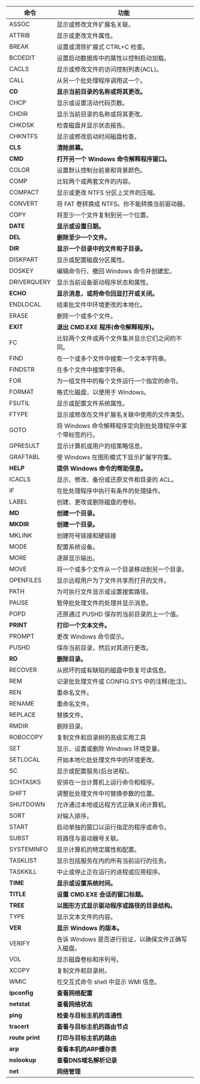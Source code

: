 | 命令            | 功能                                                      |
| --------------- | --------------------------------------------------------- |
| ASSOC           | 显示或修改文件扩展名关联。                                |
| ATTRIB          | 显示或更改文件属性。                                      |
| BREAK           | 设置或清除扩展式 CTRL\+C 检查。                           |
| BCDEDIT         | 设置启动数据库中的属性以控制启动加载。                    |
| CACLS           | 显示或修改文件的访问控制列表\(ACL\)。                     |
| CALL            | 从另一个批处理程序调用这一个。                            |
| **CD**          | **显示当前目录的名称或将其更改。**                        |
| CHCP            | 显示或设置活动代码页数。                                  |
| CHDIR           | 显示当前目录的名称或将其更改。                            |
| CHKDSK          | 检查磁盘并显示状态报告。                                  |
| CHKNTFS         | 显示或修改启动时间磁盘检查。                              |
| **CLS**         | **清除屏幕。**                                            |
| **CMD**         | **打开另一个 Windows 命令解释程序窗口。**                 |
| COLOR           | 设置默认控制台前景和背景颜色。                            |
| COMP            | 比较两个或两套文件的内容。                                |
| COMPACT         | 显示或更改 NTFS 分区上文件的压缩。                        |
| CONVERT         | 将 FAT 卷转换成 NTFS。你不能转换当前驱动器。              |
| COPY            | 将至少一个文件复制到另一个位置。                          |
| **DATE**        | **显示或设置日期。**                                      |
| **DEL**         | **删除至少一个文件。**                                    |
| **DIR**         | **显示一个目录中的文件和子目录。**                        |
| DISKPART        | 显示或配置磁盘分区属性。                                  |
| DOSKEY          | 编辑命令行、撤回 Windows 命令并创建宏。                   |
| DRIVERQUERY     | 显示当前设备驱动程序状态和属性。                          |
| **ECHO**        | **显示消息，或将命令回显打开或关闭。**                    |
| ENDLOCAL        | 结束批文件中环境更改的本地化。                            |
| ERASE           | 删除一个或多个文件。                                      |
| **EXIT**        | **退出 CMD\.EXE 程序\(命令解释程序\)。**                  |
| FC              | 比较两个文件或两个文件集并显示它们之间的不同。            |
| FIND            | 在一个或多个文件中搜索一个文本字符串。                    |
| FINDSTR         | 在多个文件中搜索字符串。                                  |
| FOR             | 为一组文件中的每个文件运行一个指定的命令。                |
| FORMAT          | 格式化磁盘，以便用于 Windows。                            |
| FSUTIL          | 显示或配置文件系统属性。                                  |
| FTYPE           | 显示或修改在文件扩展名关联中使用的文件类型。              |
| GOTO            | 将 Windows 命令解释程序定向到批处理程序中某个带标签的行。 |
| GPRESULT        | 显示计算机或用户的组策略信息。                            |
| GRAFTABL        | 使 Windows 在图形模式下显示扩展字符集。                   |
| **HELP**        | **提供 Windows 命令的帮助信息。**                         |
| ICACLS          | 显示、修改、备份或还原文件和目录的 ACL。                  |
| IF              | 在批处理程序中执行有条件的处理操作。                      |
| LABEL           | 创建、更改或删除磁盘的卷标。                              |
| **MD**          | **创建一个目录。**                                        |
| **MKDIR**       | **创建一个目录。**                                        |
| MKLINK          | 创建符号链接和硬链接                                      |
| MODE            | 配置系统设备。                                            |
| MORE            | 逐屏显示输出。                                            |
| MOVE            | 将一个或多个文件从一个目录移动到另一个目录。              |
| OPENFILES       | 显示远程用户为了文件共享而打开的文件。                    |
| PATH            | 为可执行文件显示或设置搜索路径。                          |
| PAUSE           | 暂停批处理文件的处理并显示消息。                          |
| POPD            | 还原通过 PUSHD 保存的当前目录的上一个值。                 |
| **PRINT**       | **打印一个文本文件。**                                    |
| PROMPT          | 更改 Windows 命令提示。                                   |
| PUSHD           | 保存当前目录，然后对其进行更改。                          |
| **RD**          | **删除目录。**                                            |
| RECOVER         | 从损坏的或有缺陷的磁盘中恢复可读信息。                    |
| REM             | 记录批处理文件或 CONFIG\.SYS 中的注释\(批注\)。           |
| REN             | 重命名文件。                                              |
| RENAME          | 重命名文件。                                              |
| REPLACE         | 替换文件。                                                |
| RMDIR           | 删除目录。                                                |
| ROBOCOPY        | 复制文件和目录树的高级实用工具                            |
| SET             | 显示、设置或删除 Windows 环境变量。                       |
| SETLOCAL        | 开始本地化批处理文件中的环境更改。                        |
| SC              | 显示或配置服务\(后台进程\)。                              |
| SCHTASKS        | 安排在一台计算机上运行命令和程序。                        |
| SHIFT           | 调整批处理文件中可替换参数的位置。                        |
| SHUTDOWN        | 允许通过本地或远程方式正确关闭计算机。                    |
| SORT            | 对输入排序。                                              |
| START           | 启动单独的窗口以运行指定的程序或命令。                    |
| SUBST           | 将路径与驱动器号关联。                                    |
| SYSTEMINFO      | 显示计算机的特定属性和配置。                              |
| TASKLIST        | 显示包括服务在内的所有当前运行的任务。                    |
| TASKKILL        | 中止或停止正在运行的进程或应用程序。                      |
| **TIME**        | **显示或设置系统时间。**                                  |
| **TITLE**       | **设置 CMD\.EXE 会话的窗口标题。**                        |
| **TREE**        | **以图形方式显示驱动程序或路径的目录结构。**              |
| TYPE            | 显示文本文件的内容。                                      |
| **VER**         | **显示 Windows 的版本。**                                 |
| VERIFY          | 告诉 Windows 是否进行验证，以确保文件正确写入磁盘。       |
| VOL             | 显示磁盘卷标和序列号。                                    |
| XCOPY           | 复制文件和目录树。                                        |
| WMIC            | 在交互式命令 shell 中显示 WMI 信息。                      |
| **ipconfig**    | **查看网络配置**                                          |
| **netstat**     | **查看网络状态**                                          |
| **ping**        | **检查与目标主机的连通性**                                |
| **tracert**     | **查看与目标主机的路由节点**                              |
| **route print** | **打印与目标主机的路由**                                  |
| **arp**         | **查看本机的ARP缓存表**                                   |
| **nslookup**    | **查看DNS域名解析记录**                                   |
| **net**         | **网络管理**                                              |